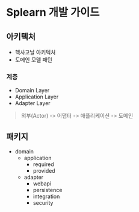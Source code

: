 # Splearn 개발 가이드

## 아키텍처
- 헥사고날 아키텍처
- 도메인 모델 패턴


### 계층
- Domain Layer
- Application Layer
- Adapter Layer

> 외부(Actor) -> 어댑터 -> 애플리케이션 -> 도메인


## 패키지
- domain
  - application
    - required
    - provided
  - adapter
    - webapi
    - persistence
    - integration
    - security


